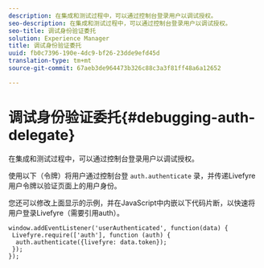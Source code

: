 ```yaml
---
description: 在集成和测试过程中，可以通过控制台登录用户以调试授权。
seo-description: 在集成和测试过程中，可以通过控制台登录用户以调试授权。
seo-title: 调试身份验证委托
solution: Experience Manager
title: 调试身份验证委托
uuid: fb0c7396-190e-4dc9-bf26-23dde9efd45d
translation-type: tm+mt
source-git-commit: 67aeb3de964473b326c88c3a3f81ff48a6a12652

---
```



# 调试身份验证委托{#debugging-auth-delegate}

在集成和测试过程中，可以通过控制台登录用户以调试授权。

使用以下（令牌）将用户通过控制台登 `auth.authenticate` 录，并传递Livefyre用户令牌以验证页面上的用户身份。

您还可以修改上面显示的示例，并在JavaScript中内嵌以下代码片断，以快速将用户登录Livefyre（需要引用auth）。

```
window.addEventListener('userAuthenticated', function(data) { 
 Livefyre.require(['auth'], function (auth) { 
  auth.authenticate({livefyre: data.token}); 
 }); 
});
```

